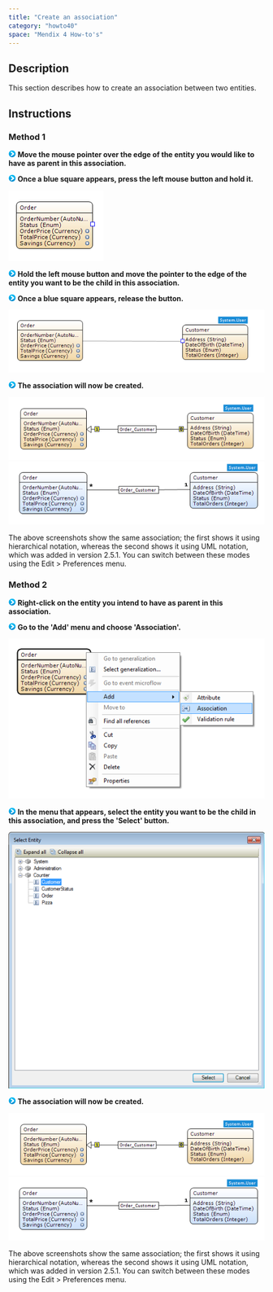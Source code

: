 ```yaml
---
title: "Create an association"
category: "howto40"
space: "Mendix 4 How-to's"
---
```

## Description

This section describes how to create an association between two entities.

## Instructions

### Method 1

![](attachments/819203/917932.png) **Move the mouse pointer over the edge of the entity you would like to have as parent in this association.**

![](attachments/819203/917932.png) **Once a blue square appears, press the left mouse button and hold it.**

![](attachments/2621534/2752562.png)

![](attachments/819203/917932.png) **Hold the left mouse button and move the pointer to the edge of the entity you want to be the child in this association.**

![](attachments/819203/917932.png) **Once a blue square appears, release the button.**

![](attachments/2621534/2752565.png)

![](attachments/819203/917932.png) **The association will now be created.**

![](attachments/2621534/2752564.png)
![](attachments/2621534/2752559.png)

The above screenshots show the same association; the first shows it using hierarchical notation, whereas the second shows it using UML notation, which was added in version 2.5.1\. You can switch between these modes using the Edit > Preferences menu.

### Method 2

![](attachments/819203/917932.png) **Right-click on the entity you intend to have as parent in this association.**

![](attachments/819203/917932.png) **Go to the 'Add' menu and choose 'Association'.**

![](attachments/2621534/2752563.png)

![](attachments/819203/917932.png) **In the menu that appears, select the entity you want to be the child in this association, and press the 'Select' button.**

![](attachments/2621534/2752551.png)

![](attachments/819203/917932.png) **The association will now be created.**

![](attachments/2621534/2752564.png)
![](attachments/2621534/2752559.png)

The above screenshots show the same association; the first shows it using hierarchical notation, whereas the second shows it using UML notation, which was added in version 2.5.1\. You can switch between these modes using the Edit > Preferences menu.

